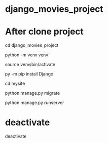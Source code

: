 # django_movies_project

# After clone project

cd django_movies_project

python -m venv venv

source venv/bin/activate

py -m pip install Django

cd mysite

python manage.py migrate

python manage.py runserver

# deactivate

deactivate
